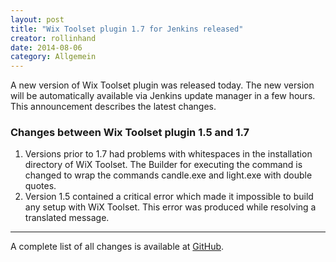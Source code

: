 ```yaml
---
layout: post
title: "Wix Toolset plugin 1.7 for Jenkins released"
creator: rollinhand
date: 2014-08-06
category: Allgemein
---
```

A new version of Wix Toolset plugin was released today. The new version will be automatically 
available via Jenkins update manager in a few hours. This announcement describes the latest changes.
<!--more-->
### Changes between Wix Toolset plugin 1.5 and 1.7
1. Versions prior to 1.7 had problems with whitespaces in the installation directory of 
WiX Toolset. The Builder for executing the command is changed to wrap the commands 
candle.exe and light.exe with double quotes.
2. Version 1.5 contained a critical error which made it impossible to 
build any setup with WiX Toolset. This error was produced while resolving a translated message.

***
A complete list of all changes is available at [GitHub](https://github.com/jenkinsci/wix-plugin/blob/master/CHANGELOG.md).
